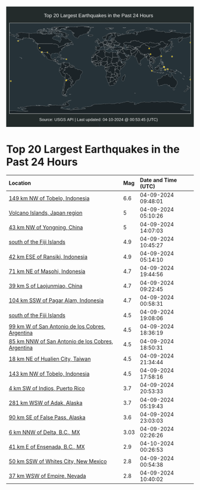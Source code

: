 ![Map](./map.png)

# Top 20 Largest Earthquakes in the Past 24 Hours

| Location | Mag | Date and Time (UTC) |
|:---|:---|:---|
| [149 km NW of Tobelo, Indonesia](https://earthquake.usgs.gov/earthquakes/eventpage/us7000maxr) | 6.6 | 04-09-2024 09:48:01 |
| [Volcano Islands, Japan region](https://earthquake.usgs.gov/earthquakes/eventpage/us7000max0) | 5 | 04-09-2024 05:10:26 |
| [43 km NW of Yongning, China](https://earthquake.usgs.gov/earthquakes/eventpage/us7000mazk) | 5 | 04-09-2024 14:07:03 |
| [south of the Fiji Islands](https://earthquake.usgs.gov/earthquakes/eventpage/us7000mayy) | 4.9 | 04-09-2024 10:45:27 |
| [42 km ESE of Ransiki, Indonesia](https://earthquake.usgs.gov/earthquakes/eventpage/us7000max1) | 4.9 | 04-09-2024 05:14:10 |
| [71 km NE of Masohi, Indonesia](https://earthquake.usgs.gov/earthquakes/eventpage/us7000mb1z) | 4.7 | 04-09-2024 19:44:56 |
| [39 km S of Laojunmiao, China](https://earthquake.usgs.gov/earthquakes/eventpage/us7000maxp) | 4.7 | 04-09-2024 09:22:45 |
| [104 km SSW of Pagar Alam, Indonesia](https://earthquake.usgs.gov/earthquakes/eventpage/us7000maw5) | 4.7 | 04-09-2024 00:58:31 |
| [south of the Fiji Islands](https://earthquake.usgs.gov/earthquakes/eventpage/us7000mb1x) | 4.5 | 04-09-2024 19:08:06 |
| [99 km W of San Antonio de los Cobres, Argentina](https://earthquake.usgs.gov/earthquakes/eventpage/us7000mb1k) | 4.5 | 04-09-2024 18:36:19 |
| [85 km NNW of San Antonio de los Cobres, Argentina](https://earthquake.usgs.gov/earthquakes/eventpage/us7000mb1m) | 4.5 | 04-09-2024 18:50:31 |
| [18 km NE of Hualien City, Taiwan](https://earthquake.usgs.gov/earthquakes/eventpage/us7000mb2w) | 4.5 | 04-09-2024 21:34:44 |
| [143 km NW of Tobelo, Indonesia](https://earthquake.usgs.gov/earthquakes/eventpage/us7000mb1j) | 4.5 | 04-09-2024 17:58:16 |
| [4 km SW of Indios, Puerto Rico](https://earthquake.usgs.gov/earthquakes/eventpage/pr2024100000) | 3.7 | 04-09-2024 20:53:33 |
| [281 km WSW of Adak, Alaska](https://earthquake.usgs.gov/earthquakes/eventpage/ak0244lgu1dr) | 3.7 | 04-09-2024 05:19:43 |
| [90 km SE of False Pass, Alaska](https://earthquake.usgs.gov/earthquakes/eventpage/us7000mb39) | 3.6 | 04-09-2024 23:03:03 |
| [6 km NNW of Delta, B.C., MX](https://earthquake.usgs.gov/earthquakes/eventpage/ci40708192) | 3.03 | 04-09-2024 02:26:26 |
| [41 km E of Ensenada, B.C., MX](https://earthquake.usgs.gov/earthquakes/eventpage/ci40709224) | 2.9 | 04-10-2024 00:26:53 |
| [50 km SSW of Whites City, New Mexico](https://earthquake.usgs.gov/earthquakes/eventpage/tx2024gyyq) | 2.8 | 04-09-2024 00:54:38 |
| [37 km WSW of Empire, Nevada](https://earthquake.usgs.gov/earthquakes/eventpage/nn00875944) | 2.8 | 04-09-2024 10:40:02 |

